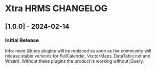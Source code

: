 # Xtra HRMS CHANGELOG

## [1.0.0] - 2024-02-14
### Initial Release

Info: more jQuery plugins will be replaced as soon as the community will release stable versions for FullCalendar, VectorMaps, DataTable.net and Wizard. Without these plugins the product is working without jQuery.
